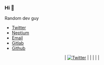 ### Hi 👋

Random dev guy

<nav>
	<ul>
		<li><a href="https://twitter.com/LeCreb" target="_blank" class="icon brands fa-twitter"><span
		        class="label">Twitter</span></a></li>
        <li><a href="https://www.neptium.ch/" target="_blank" class="icon brands fa-firefox"><span
                class="label">Neptium</span></a></li>
        <li><a href="./docs" class="icon brands fa-fly"><span class="label">Email</span></a></li>
        <li><a href="https://gitlab.com/CrBast" target="_blank" class="icon brands fa-gitlab"><span
                class="label">Gitlab</span></a></li>
        <li><a href="https://github.com/CrBast" target="_blank" class="icon brands fa-github"><span
                class="label">Github</span></a></li>
    </ul>
</nav>

<center>

| [![Twitter](https://github.com/CrBast/CrBast/svg/twitter.svg)](https://twitter.com/LeCreb) |   |   |   |   |

</center>

